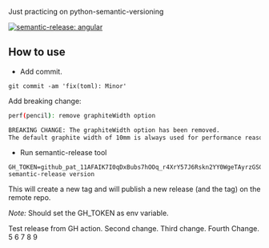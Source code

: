 Just practicing on python-semantic-versioning

[![semantic-release: angular](https://img.shields.io/badge/semantic--release-angular-e10079?logo=semantic-release)](https://github.com/semantic-release/semantic-release)


## How to use



* Add commit.
```
git commit -am 'fix(toml): Minor'
```


Add breaking change:
```sh
perf(pencil): remove graphiteWidth option

BREAKING CHANGE: The graphiteWidth option has been removed.
The default graphite width of 10mm is always used for performance reasons. 
```

* Run semantic-release tool
```
GH_TOKEN=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 semantic-release version
```

This will create a new tag and will publish a new release (and the tag) on the remote repo.

_Note:_ Should set the GH_TOKEN as env variable.

Test release from GH action.
Second change.
Third change.
Fourth Change.
5
6
7
8
9

